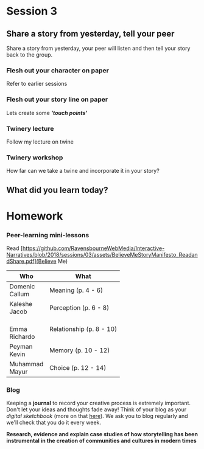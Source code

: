 # Session 3

## Share a story from yesterday, tell your peer

Share a story from yesterday, your peer will listen and then tell your story back to the group.


### Flesh out your character on paper

Refer to earlier sessions

### Flesh out your story line on paper

Lets create some ***'touch points'***

### Twinery lecture

Follow my lecture on twine


### Twinery workshop

How far can we take a twine and incorporate it in your story?

## What did you learn today?


# Homework

### Peer-learning mini-lessons

Read [https://github.com/RavensbourneWebMedia/Interactive-Narratives/blob/2018/sessions/03/assets/BelieveMeStoryManifesto_ReadandShare.pdf](Believe Me)

Who | What
--- | -----------
Domenic<br>Callum  | Meaning (p. 4 - 6)
Kaleshe<br>Jacob | Perception (p. 6 - 8)
<br>Emma<br>Richardo  | Relationship (p. 8 - 10)
Peyman<br>Kevin  | Memory (p. 10 - 12)
Muhammad<br>Mayur | Choice (p. 12 - 14)

### Blog

Keeping a **journal** to record your creative process is extremely important. Don't let your ideas and thoughts fade away! Think of your blog as your *digital sketchbook* (more on that [here](https://github.com/RavensbourneWebMedia/Blogging#why-blogging)). We ask you to blog regularly and we'll check that you do it every week.

**Research, evidence and explain case studies of how storytelling has been instrumental in the creation of communities and cultures in modern times**
